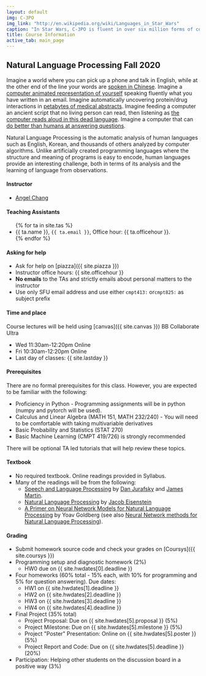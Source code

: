 ```yaml
---
layout: default
img: C-3PO
img_link: "http://en.wikipedia.org/wiki/Languages_in_Star_Wars"
caption: "In Star Wars, C-3PO is fluent in over six million forms of communication."
title: Course Information
active_tab: main_page 
---
```


## Natural Language Processing <span class="text-muted">Fall 2020</span>

Imagine a world where you can pick up a phone and talk in English,
while at the other end of the line your words are [spoken in
Chinese](https://www.youtube.com/watch?v=Nu-nlQqFCKg).  Imagine a
[computer animated representation of
yourself](http://mitpress.mit.edu/books/embodied-conversational-agents)
speaking fluently what you have written in an email. Imagine
automatically uncovering protein/drug interactions in [petabytes
of medical abstracts](http://fable.chop.edu/). Imagine feeding a
computer an ancient script that no living person can read, then
listening as [the computer reads aloud in this dead
language](https://isi.edu/natural-language/mt/decipher.html).
Imagine a computer that can [do better than humans at answering
questions](https://www.youtube.com/watch?v=lI-M7O_bRNg).  

Natural Language Processing is the automatic analysis of human
languages such as English, Korean, and thousands of others analyzed
by computer algorithms. Unlike artificially created programming
languages where the structure and meaning of programs is easy to
encode, human languages provide an interesting challenge, both in
terms of its analysis and the learning of language from observations.

#### Instructor
* [Angel Chang](http://angelxuanchang.github.io/)

#### Teaching Assistants
<ul>
{% for ta in site.tas %}
<li>{{ ta.name }}, <code>{{ ta.email }}</code>, Office hour: {{ ta.officehour }}.</li>
{% endfor %}
</ul>

#### Asking for help
* Ask for help on [piazza]({{ site.piazza }})
* Instructor office hours: {{ site.officehour }} 
* <b>No emails</b> to the TAs and strictly emails about personal matters to the instructor
* Use only SFU email address and use either `cmpt413:` or`cmpt825:` as subject prefix

#### Time and place
Course lectures will be held using [canvas]({{ site.canvas }}) BB Collaborate Ultra
* Wed 11:30am-12:20pm Online
* Fri 10:30am-12:20pm Online
* Last day of classes: {{ site.lastday }}

<!-- #### Calendar
* [Subscribe]({{ site.calendar }})
 -->

#### Prerequisites
There are no formal prerequisites for this class.  However, you are expected to be familiar with the following:
* Proficiency in Python - Programming assignments will be in python (numpy and pytorch will be used).
* Calculus and Linear Algebra (MATH 151, MATH 232/240) - You will need to be comfortable with taking multivariable derivatives
* Basic Probability and Statistics (STAT 270)
* Basic Machine Learning (CMPT 419/726) is strongly recommended

There will be optional TA led tutorials that will help review these topics. 

#### Textbook
* No required textbook. Online readings provided in Syllabus.
* Many of the readings will be from the following:
  * [Speech and Language Processing](https://web.stanford.edu/~jurafsky/slp3/) by [Dan Jurafsky](http://www.stanford.edu/~jurafsky) and [James Martin](http://www.cs.colorado.edu/~martin).
  * [Natural Language Processing](https://github.com/jacobeisenstein/gt-nlp-class/blob/master/notes/eisenstein-nlp-notes.pdf) by [Jacob Eisenstein](https://jacobeisenstein.github.io/)
  * [A Primer on Neural Network Models for Natural Language Processing](http://u.cs.biu.ac.il/~yogo/nnlp.pdf) by Yoav Goldberg (see also [Neural Network methods for Natural Language Processing](http://www.morganclaypool.com/doi/10.2200/S00762ED1V01Y201703HLT037)).


#### Grading
* Submit homework source code and check your grades on [Coursys]({{ site.coursys }})
* Programming setup and diagnostic homework (2%)
  * HW0 due on {{ site.hwdates[0].deadline }} 
* Four homeworks (60% total - 15% each, with 10% for programming and 5% for question answering). Due dates:
  * HW1 on {{ site.hwdates[1].deadline }} 
  * HW2 on {{ site.hwdates[2].deadline }} 
  * HW3 on {{ site.hwdates[3].deadline }} 
  * HW4 on {{ site.hwdates[4].deadline }} 
* Final Project (35% total)
  * Project Proposal: Due on {{ site.hwdates[5].proposal }} (5%)
  * Project Milestone: Due on {{ site.hwdates[5].milestone }} (5%)
  * Project "Poster" Presentation: Online on {{ site.hwdates[5].poster }} (5%)
  * Project Report and Code: Due on {{ site.hwdates[5].deadline }} (20%)
* Participation: Helping other students on the discussion board in a positive way (3%)
